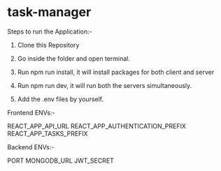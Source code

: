 # task-manager

Steps to run the Application:-

1. Clone this Repository

2. Go inside the folder and open terminal.

3. Run npm run install, it will install packages for both client and server

4. Run npm run dev, it will run both the servers simultaneously.

5. Add the .env files by yourself.

Frontend ENVs:-

REACT_APP_API_URL <!-- This will be the url on which backend server will be running -->
REACT_APP_AUTHENTICATION_PREFIX <!-- This will be the prefix being used for authentication, ex - /api/v1/auth -->
REACT_APP_TASKS_PREFIX <!-- This will be the prefix being used for other tasks, ex - /api/v1 -->

Backend ENVs:-

PORT <!-- This will be the port on which backend server will be running -->
MONGODB_URL <!-- This will be the encrypted url for mongoDB, this can be generated by going to crypto.js file in the server folder -->
JWT_SECRET <!-- This will be the Secret Key being used to generate tokens -->